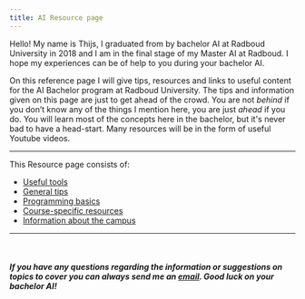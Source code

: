 ```yaml
---
title: AI Resource page
---
```


Hello! My name is Thijs, I graduated from by bachelor AI at Radboud University in 2018 and I am in the final stage of my Master AI at Radboud. I hope my experiences can be of help to you during your bachelor AI.

On this reference page I will give tips, resources and links to useful content for the AI Bachelor program at Radboud University. The tips and information given on this page are just to get ahead of the crowd. You are not _behind_ if you don’t know any of the things I mention here, you are just _ahead_ if you do. You will learn most of the concepts here in the bachelor, but it's never bad to have a head-start. Many resources will be in the form of useful Youtube videos.

___

This Resource page consists of:
* [Useful tools](Tools.md)
* [General tips](Tips.md)
* [Programming basics](Programming.md)
* [Course-specific resources](Courses.md)
* [Information about the campus](Campus.md)
<!-- * [Information about Nijmegen](Nijmegen.md) -->

___

<br>

##### If you have any questions regarding the information or suggestions on topics to cover you can always send me an [email](mailto:thijsvandenhout@live.nl). Good luck on your bachelor AI!


